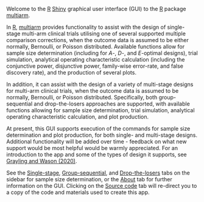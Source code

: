 Welcome to the [R<sup><i class="fa fa-external-link" style="font-size:6px"></i></sup>](https://www.r-project.org/) [Shiny<sup><i class="fa fa-external-link" style="font-size:6px"></i></sup>](https://shiny.rstudio.com/) graphical user interface (GUI) to the [R<sup><i class="fa fa-external-link" style="font-size:6px"></i></sup>](https://www.r-project.org/) package [multiarm<sup><i class="fa fa-external-link" style="font-size:6px"></i></sup>](https://mjg211.github.io/multiarm/).

In [R<sup><i class="fa fa-external-link" style="font-size:6px"></i></sup>](https://www.r-project.org/), [multiarm<sup><i class="fa fa-external-link" style="font-size:6px"></i></sup>](https://mjg211.github.io/multiarm/) provides functionality to assist with the design of single-stage multi-arm clinical trials utilising one of several supported multiple comparison corrections, when the outcome data is assumed to be either normally, Bernoulli, or Poisson distributed.
Available functions allow for sample size determination (including for *A*-, *D*-, and *E*-optimal designs), trial simulation, analytical operating characteristic calculation (including the conjunctive power, disjunctive power, family-wise error-rate, and false discovery rate), and the production of several plots.

In addition, it can assist with the design of a variety of multi-stage designs for multi-arm clinical trials, when the outcome data is assumed to be normally, Bernoulli, or Poisson distributed.
Specifically, both group-sequential and drop-the-losers approaches are supported, with available functions allowing for sample size determination, trial simulation, analytical operating characteristic calculation, and plot production.

At present, this GUI supports execution of the commands for sample size determination and plot production, for both single- and multi-stage designs.
Additional functionality will be added over time - feedback on what new support would be most helpful would be warmly appreciated.
For an introduction to the app and some of the types of design it supports, see [Grayling and Wason (2020)<sup><i class="fa fa-external-link" style="font-size:6px"></i></sup>](http://doi.org/10.1186/s12885-020-6525-0).

See the <a onclick="openTab(&#39;design_ss_bern&#39;)" href="#">Single-stage</a>, <a onclick="openTab(&#39;design_gs_bern&#39;)" href="#">Group-sequential</a>, and <a onclick="openTab(&#39;design_dtl_bern&#39;)" href="#">Drop-the-losers</a> tabs on the sidebar for sample size determination, or the <a onclick="openTab(&#39;about&#39;)" href="#">About</a> tab for further information on the GUI.
Clicking on the [Source code<sup><i class="fa fa-external-link" style="font-size:6px"></i></sup>](https://github.com/mjg211/multiarm) tab will re-direct you to a copy of the code and materials used to create this app.
